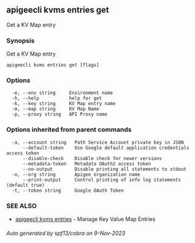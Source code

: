 ## apigeecli kvms entries get

Get a KV Map entry

### Synopsis

Get a KV Map entry

```
apigeecli kvms entries get [flags]
```

### Options

```
  -e, --env string     Environment name
  -h, --help           help for get
  -k, --key string     KV Map entry name
  -m, --map string     KV Map Name
  -p, --proxy string   API Proxy name
```

### Options inherited from parent commands

```
  -a, --account string   Path Service Account private key in JSON
      --default-token    Use Google default application credentials access token
      --disable-check    Disable check for newer versions
      --metadata-token   Metadata OAuth2 access token
      --no-output        Disable printing all statements to stdout
  -o, --org string       Apigee organization name
      --print-output     Control printing of info log statements (default true)
  -t, --token string     Google OAuth Token
```

### SEE ALSO

* [apigeecli kvms entries](apigeecli_kvms_entries.md)	 - Manage Key Value Map Entries

###### Auto generated by spf13/cobra on 9-Nov-2023
